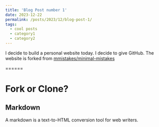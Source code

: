 ```yaml
---
title: 'Blog Post number 1'
date: 2023-12-22
permalink: /posts/2023/12/blog-post-1/
tags:
  - cool posts
  - category1
  - category2
---
```


I decide to build a personal website today. I decide to give GitHub. The website is forked from [mmistakes/minimal-mistakes](https://github.com/academicpages/academicpages.github.io)


======

Fork or Clone?
======

Markdown
------
A markdown is a text-to-HTML conversion tool for web writers. 
